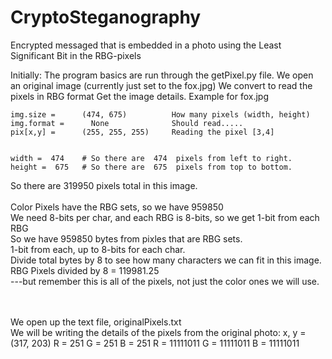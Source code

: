 # CryptoSteganography
Encrypted messaged that is embedded in a photo using the Least Significant Bit in the RBG-pixels

Initially:
The program basics are run through the getPixel.py file. 
We open an original image (currently just set to the fox.jpg)
We convert to read the pixels in RBG format
Get the image details. Example for fox.jpg

    img.size =      (474, 675)          How many pixels (width, height)
    img.format =      None              Should read.....
    pix[x,y] =      (255, 255, 255)     Reading the pixel [3,4]


    width =  474    # So there are  474  pixels from left to right.
    height =  675   # So there are  675  pixels from top to bottom.

So there are  319950  pixels total in this image. <br/>
<br/>Color Pixels have the RBG sets, so we have  959850
<br/>We need 8-bits per char, and each RBG is 8-bits, so we get 1-bit from each RBG
<br/>So we have  959850  bytes from pixles that are RBG sets. 
<br/>1-bit from each, up to 8-bits for each char.
<br/>Divide total bytes by 8 to see how many characters we can fit in this image. 
<br/>RBG Pixels divided by 8 =  119981.25 
<br/>---but remember this is all of the pixels, not just the color ones we will use.



<br/><br/> We open up the text file, originalPixels.txt
<br/> We will be writing the details of the pixels from the original photo:
x, y = (317, 203)
R = 251            G = 251            B = 251
R = 11111011        G = 11111011    B = 11111011
